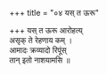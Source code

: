 +++
title = "०४ यस् त ऊरू"

+++
यस् त ऊरू आरोहत्य्  
असृक् ते रेहणाय कम् ।  
आमादः क्रव्यादो रिपूंस्  
तान् इतो नाशयामसि ॥
